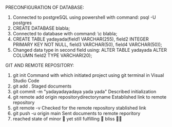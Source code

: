 PRECONFIGURATION OF DATABASE:
1. Connected to postgreSQL using powershell with command: psql -U postgres
2. CREATE DATABASE blabla;
3. Connected to database with command: \c blabla;
4. CREATE TABLE yadayada(field1 VARCHAR(255), field2 INTEGER PRIMARY KEY NOT NULL, field3 VARCHAR(50), field4 VARCHAR(50));
5. Changed data type in second field using: ALTER TABLE yadayada ALTER COLUMN field2 TYPE VARCHAR(20);

GIT AND REMOTE REPOSITORY:
1. git init
          Command with which initiated project using git terminal in Visual Studio Code
2. git add .
          Staged documents
3. git commit -m "yadayadayadaya yada yada"
          Described initialization
4. git remote add origin repositorydirectoryname
          Established link to remote repository
5. git remote -v
          Checked for the remote repository stablished link
6. git push -u origin main
           Sent documents to remote reporitory
7. reached state of minor 🤔 yet still fulfilling 💖 bliss 💃🏻
